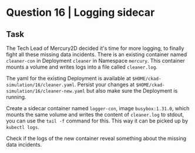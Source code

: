 # Question 16 | Logging sidecar

## Task
The Tech Lead of Mercury2D decided it's time for more logging, to finally fight all these missing data incidents. There is an existing container named `cleaner-con` in Deployment `cleaner` in Namespace `mercury`. This container mounts a volume and writes logs into a file called `cleaner.log`.

The yaml for the existing Deployment is available at `$HOME/ckad-simulation/16/cleaner.yaml`. Persist your changes at `$HOME/ckad-simulation/16/cleaner-new.yaml` but also make sure the Deployment is running.

Create a sidecar container named `logger-con`, image `busybox:1.31.0`, which mounts the same volume and writes the content of `cleaner.log` to stdout, you can use the `tail -f` command for this. This way it can be picked up by `kubectl logs`.

Check if the logs of the new container reveal something about the missing data incidents.

